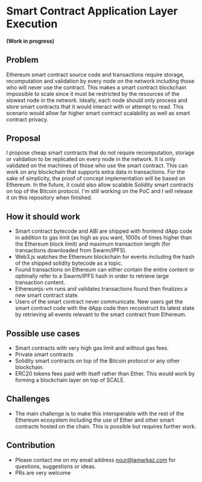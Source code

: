# Smart Contract Application Layer Execution
#### (Work in progress) 

## Problem
Ethereum smart contract source code and transactions require storage, recomputation and validation by every node on the network including those who will never use the contract. This makes a smart contract blockchain impossible to scale since it must be restricted by the resources of the slowest node in the network. Ideally, each node should only process and store smart contracts that it would interact with or attempt to read. This scenario would allow far higher smart contract scalability as well as smart contract privacy.

## Proposal

I propose cheap smart contracts that do not require recomputation, storage or validation to be replicated on every node in the network. It is only validated on the machines of those who use the smart contract. This can work on any blockchain that supports extra data in transactions. For the sake of simplicity, the proof of concept implementation will be based on Ethereum. In the future, it could also allow scalable Solidity smart contracts on top of the Bitcoin protocol.
I'm still working on the PoC and I will release it on this repository when finished.

## How it should work

* Smart contract bytecode and ABI are shipped with frontend dApp code in addition to gas limit (as high as you want, 1000s of times higher than the Ethereum block limit) and maximum transaction length (for transactions downloaded from Swarm/IPFS).
* Web3.js watches the Ethereum blockchain for events including the hash of the shipped solidity bytecode as a topic.
* Found transactions on Ethereum can either contain the entire content or optimally refer to a Swarm/IPFS hash in order to retrieve large transaction content.
* Ethereumjs-vm runs and validates transactions found then finalizes a new smart contract state.
* Users of the smart contract never communicate. New users get the smart contract code with the dApp code then reconstruct its latest state by retrieving all events relevant to the smart contract from Ethereum.

## Possible use cases
* Smart contracts with very high gas limit and without gas fees.
* Private smart contracts
* Solidity smart contracts on top of the Bitcoin protocol or any other blockchain.
* ERC20 tokens fees paid with itself rather than Ether. This would work by forming a blockchain layer on top of SCALE.

## Challenges

 * The main challenge is to make this interoperable with the rest of the Ethereum ecosystem including the use of Ether and other smart contracts hosted on the chain. This is possible but requires further work.

## Contribution
* Please contact me on my email address nour@lamarkaz.com for questions, suggestions or ideas.
* PRs are very welcome
